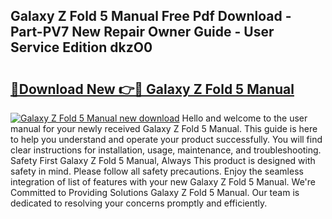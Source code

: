 ## Galaxy Z Fold 5 Manual Free Pdf Download - Part-PV7 New Repair Owner Guide - User Service Edition dkzO0

# <h2><a href="http://bc40967.oget.top/?id=Galaxy+Z+Fold+5+Manual">🔗Download New 👉🔴 Galaxy Z Fold 5 Manual</a></h2>

[![Galaxy Z Fold 5 Manual new download](https://i.imgur.com/5g1atiW.png)](http://bc40967.oget.top/?id=Galaxy+Z+Fold+5+Manual)
Hello and welcome to the user manual for your newly received Galaxy Z Fold 5 Manual. This guide is here to help you understand and operate your product successfully. You will find clear instructions for installation, usage, maintenance, and troubleshooting. Safety First Galaxy Z Fold 5 Manual, Always This product is designed with safety in mind. Please follow all safety precautions. Enjoy the seamless integration of list of features with your new Galaxy Z Fold 5 Manual. We're Committed to Providing Solutions Galaxy Z Fold 5 Manual. Our team is dedicated to resolving your concerns promptly and efficiently.
